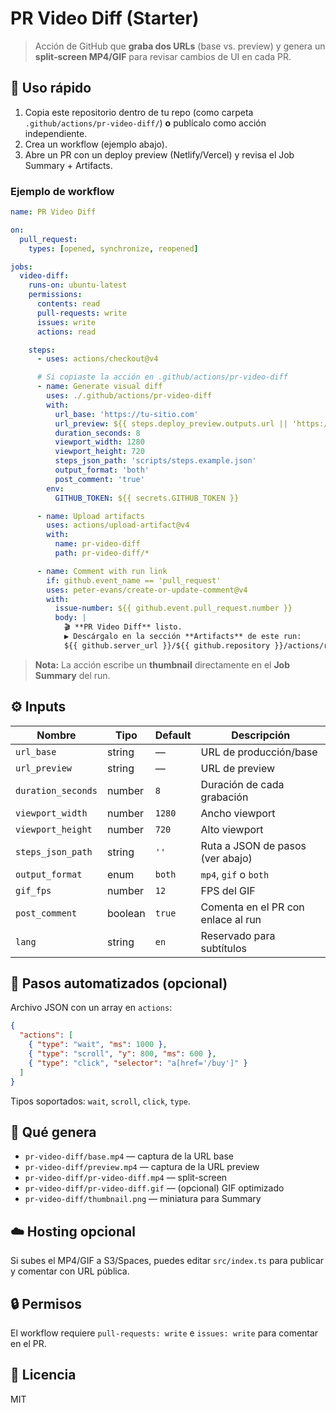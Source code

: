 # PR Video Diff (Starter)

> Acción de GitHub que **graba dos URLs** (base vs. preview) y genera un **split‑screen MP4/GIF** para revisar cambios de UI en cada PR.

## 🚀 Uso rápido

1. Copia este repositorio dentro de tu repo (como carpeta `.github/actions/pr-video-diff/`) **o** publícalo como acción independiente.
2. Crea un workflow (ejemplo abajo).
3. Abre un PR con un deploy preview (Netlify/Vercel) y revisa el Job Summary + Artifacts.

### Ejemplo de workflow

```yaml
name: PR Video Diff

on:
  pull_request:
    types: [opened, synchronize, reopened]

jobs:
  video-diff:
    runs-on: ubuntu-latest
    permissions:
      contents: read
      pull-requests: write
      issues: write
      actions: read

    steps:
      - uses: actions/checkout@v4

      # Si copiaste la acción en .github/actions/pr-video-diff
      - name: Generate visual diff
        uses: ./.github/actions/pr-video-diff
        with:
          url_base: 'https://tu-sitio.com'
          url_preview: ${{ steps.deploy_preview.outputs.url || 'https://preview.example.com' }}
          duration_seconds: 8
          viewport_width: 1280
          viewport_height: 720
          steps_json_path: 'scripts/steps.example.json'
          output_format: 'both'
          post_comment: 'true'
        env:
          GITHUB_TOKEN: ${{ secrets.GITHUB_TOKEN }}

      - name: Upload artifacts
        uses: actions/upload-artifact@v4
        with:
          name: pr-video-diff
          path: pr-video-diff/*

      - name: Comment with run link
        if: github.event_name == 'pull_request'
        uses: peter-evans/create-or-update-comment@v4
        with:
          issue-number: ${{ github.event.pull_request.number }}
          body: |
            🎬 **PR Video Diff** listo.
            ▶️ Descárgalo en la sección **Artifacts** de este run:
            ${{ github.server_url }}/${{ github.repository }}/actions/runs/${{ github.run_id }}
```

> **Nota:** La acción escribe un **thumbnail** directamente en el **Job Summary** del run.

## ⚙️ Inputs

| Nombre | Tipo | Default | Descripción |
|---|---|---|---|
| `url_base` | string | — | URL de producción/base |
| `url_preview` | string | — | URL de preview |
| `duration_seconds` | number | `8` | Duración de cada grabación |
| `viewport_width` | number | `1280` | Ancho viewport |
| `viewport_height` | number | `720` | Alto viewport |
| `steps_json_path` | string | `''` | Ruta a JSON de pasos (ver abajo) |
| `output_format` | enum | `both` | `mp4`, `gif` o `both` |
| `gif_fps` | number | `12` | FPS del GIF |
| `post_comment` | boolean | `true` | Comenta en el PR con enlace al run |
| `lang` | string | `en` | Reservado para subtítulos |

## 🧪 Pasos automatizados (opcional)

Archivo JSON con un array en `actions`:

```json
{
  "actions": [
    { "type": "wait", "ms": 1000 },
    { "type": "scroll", "y": 800, "ms": 600 },
    { "type": "click", "selector": "a[href='/buy']" }
  ]
}
```

Tipos soportados: `wait`, `scroll`, `click`, `type`.

## 🧱 Qué genera

- `pr-video-diff/base.mp4` — captura de la URL base  
- `pr-video-diff/preview.mp4` — captura de la URL preview  
- `pr-video-diff/pr-video-diff.mp4` — split-screen  
- `pr-video-diff/pr-video-diff.gif` — (opcional) GIF optimizado  
- `pr-video-diff/thumbnail.png` — miniatura para Summary

## ☁️ Hosting opcional

Si subes el MP4/GIF a S3/Spaces, puedes editar `src/index.ts` para publicar y comentar con URL pública.

## 🔒 Permisos

El workflow requiere `pull-requests: write` e `issues: write` para comentar en el PR.

## 🧾 Licencia

MIT

